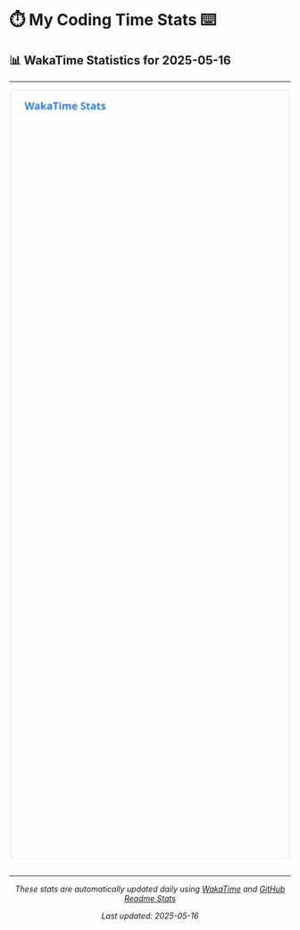# ⏱️ My Coding Time Stats ⌨️

## 📊 WakaTime Statistics for 2025-05-16

---

<div align="center">

<img src="./images/wakatime-stats-2025-05-16.svg" alt="WakaTime Stats" width="500">

</div>

---

<div align="center">

*These stats are automatically updated daily using [WakaTime](https://wakatime.com) and [GitHub Readme Stats](https://github.com/anuraghazra/github-readme-stats)*

*Last updated: 2025-05-16*
</div>
